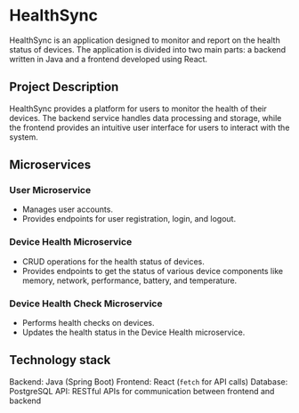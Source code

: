 # HealthSync

HealthSync is an application designed to monitor and report on the health status of devices.
The application is divided into two main parts: a backend written in Java and a frontend developed using React.

## Project Description

HealthSync provides a platform for users to monitor the health of their devices. The backend service handles data processing and storage,
while the frontend provides an intuitive user interface for users to interact with the system.

## Microservices

### User Microservice
- Manages user accounts.
- Provides endpoints for user registration, login, and logout.

### Device Health Microservice
- CRUD operations for the health status of devices.
- Provides endpoints to get the status of various device components like memory, network, performance, battery, and temperature.

### Device Health Check Microservice
- Performs health checks on devices.
- Updates the health status in the Device Health microservice.

## Technology stack
Backend: Java (Spring Boot)
Frontend: React (`fetch` for API calls)
Database: PostgreSQL
API: RESTful APIs for communication between frontend and backend
  
